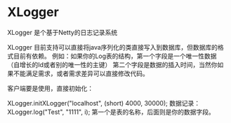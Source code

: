 XLogger
=======

XLogger 是个基于Netty的日志记录系统

XLogger 目前支持可以直接将java序列化的类直接写入到数据库，但数据库的格式目前有依赖。
例如：如果你的Log表的结构，第一个字段是一个唯一性数据（自增长的Id或者别的唯一性的主键）
第二个字段是数据的插入时间，当然你如果不能满足需求，或者需求差异可以直接修改代码。

客户端要是使用，直接初始化：

XLogger.initXLogger("localhost", (short) 4000, 30000);
数据记录：
XLogger.log("Test", "1111", i);
第一个是表的名称，后面则是你的数据字段。
